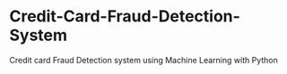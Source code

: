 # Credit-Card-Fraud-Detection-System
Credit card Fraud Detection system using Machine Learning with Python
